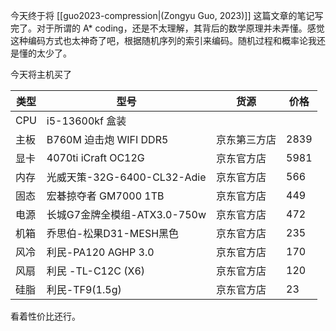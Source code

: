 
今天终于将 [[guo2023-compression|(Zongyu Guo, 2023)]] 这篇文章的笔记写完了。对于所谓的 A* coding，还是不太理解，其背后的数学原理并未弄懂。感觉这种编码方式也太神奇了吧，根据随机序列的索引来编码。随机过程和概率论我还是懂的太少了。

今天将主机买了

|类型|型号|货源|价格|
|---|---|---|---|
|CPU|i5-13600kf 盒装|||
|主板|B760M 迫击炮 WIFI DDR5|京东第三方店|2839|
|显卡|4070ti iCraft OC12G|京东官方店|5981|
|内存|光威天策-32G-6400-CL32-Adie|京东官方店|566|
|固态|宏碁掠夺者 GM7000 1TB|京东官方店|449|
|电源|长城G7金牌全模组-ATX3.0-750w|京东官方店|472|
|机箱|乔思伯-松果D31-MESH黑色|京东官方店|235|
|风冷|利民-PA120 AGHP 3.0|京东官方店|170|
|风扇|利民 -TL-C12C (X6)|京东官方店|120|
|硅脂|利民-TF9(1.5g)|京东官方店|23|


看着性价比还行。